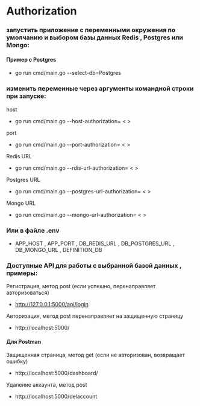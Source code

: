 # Authorization

### запустить приложение с переменными окружения по умолчанию и выбором базы данных Redis , Postgres или Mongo:
#### Пример с Postgres
* go run cmd/main.go --select-db=Postgres

### изменить переменные через аргументы командной строки при запуске:
host
* go run cmd/main.go --host-authorization= < >

port
* go run cmd/main.go --port-authorization= < >

Redis URL
* go run cmd/main.go --rdis-url-authorization= < >

Postgres URL
* go run cmd/main.go --postgres-url-authorization= < >

Mongo URL
* go run cmd/main.go --mongo-url-authorization= < >

### Или в файле .env
* APP_HOST , APP_PORT , DB_REDIS_URL , DB_POSTGRES_URL , DB_MONGO_URL , DEFINITION_DB

### Доступные API для работы с выбранной базой данных , примеры:

Регистрация, метод post (если успешно, перенаправляет авторизоваться)
* http://127.0.0.1:5000/api/login

Авторизация, метод post перенаправляет на защищенную страницу
* http://localhost:5000/

#### Для Postman
Защищенная страница, метод get (если не авторизован, возвращает ошибку)
* http://localhost:5000/dashboard/

Удаление аккаунта, метод post
* http://localhost:5000/delaccount